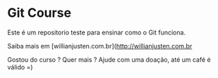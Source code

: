 # Git Course

Este é um repositorio teste para ensinar como o Git funciona.

Saiba mais em [willianjusten.com.br](http://willianjusten.com.br

Gostou do curso ? Quer mais ? Ajude com uma doação, até um café é válido =)

